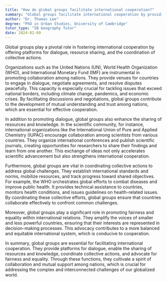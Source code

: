 ```yaml
---
title: "How do global groups facilitate international cooperation?"
summary: "Global groups facilitate international cooperation by providing platforms for dialogue, sharing resources, and coordinating collective actions."
author: "Dr. Thomas Lee"
degree: "PhD in Urban Studies, University of Cambridge"
tutor_type: "IB Geography Tutor"
date: 2024-02-09
---
```


Global groups play a pivotal role in fostering international cooperation by offering platforms for dialogue, resource sharing, and the coordination of collective actions.

Organizations such as the United Nations (UN), World Health Organization (WHO), and International Monetary Fund (IMF) are instrumental in promoting collaboration among nations. They provide venues for countries to engage in dialogue, negotiate agreements, and resolve disputes peacefully. This capacity is especially crucial for tackling issues that exceed national borders, including climate change, pandemics, and economic crises. By facilitating discussions and negotiations, global groups contribute to the development of mutual understanding and trust among nations, which are essential for effective cooperation.

In addition to promoting dialogue, global groups also enhance the sharing of resources and knowledge. In the scientific community, for instance, international organizations like the International Union of Pure and Applied Chemistry (IUPAC) encourage collaboration among scientists from various countries. They organize international conferences and publish scientific journals, creating opportunities for researchers to share their findings and learn from one another. This exchange of ideas not only accelerates scientific advancement but also strengthens international cooperation.

Furthermore, global groups are vital in coordinating collective actions to address global challenges. They establish international standards and norms, mobilize resources, and track progress toward shared objectives. For example, the WHO orchestrates global efforts to combat diseases and improve public health. It provides technical assistance to countries, monitors health conditions, and issues guidelines on health-related issues. By coordinating these collective efforts, global groups ensure that countries collaborate effectively to confront common challenges.

Moreover, global groups play a significant role in promoting fairness and equality within international relations. They amplify the voices of smaller and less powerful countries, ensuring that their interests are represented in decision-making processes. This advocacy contributes to a more balanced and equitable international system, which is conducive to cooperation.

In summary, global groups are essential for facilitating international cooperation. They provide platforms for dialogue, enable the sharing of resources and knowledge, coordinate collective actions, and advocate for fairness and equality. Through these functions, they cultivate a spirit of collaboration and mutual support among nations, which is crucial for addressing the complex and interconnected challenges of our globalized world.
    